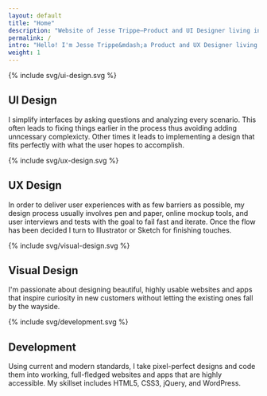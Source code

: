 ```yaml
---
layout: default
title: "Home"
description: "Website of Jesse Trippe—Product and UI Designer living in Seattle, WA, working at Amazon."
permalink: /
intro: "Hello! I'm Jesse Trippe&mdash;a Product and UX Designer living in Seattle, WA, working at Amazon."
weight: 1
---
```


<div>
	{% include svg/ui-design.svg %}
	<h2 class="h3">UI Design</h2>
	<p>I simplify interfaces by asking questions and analyzing every scenario. This often leads to fixing things earlier in the process thus avoiding adding unncessary complexicty. Other times it leads to implementing a design that fits perfectly with what the user hopes to accomplish.</p>
</div>
<div>
	{% include svg/ux-design.svg %}
	<h2 class="h3">UX Design</h2>
	<p>In order to deliver user experiences with as few barriers as possible, my design process usually involves pen and paper, online mockup tools, and user interviews and tests with the goal to fail fast and iterate. Once the flow has been decided I turn to Illustrator or Sketch for finishing touches.</p>
</div>
<div>
	{% include svg/visual-design.svg %}
	<h2 class="h3">Visual Design</h2>
	<p>I'm passionate about designing beautiful, highly usable websites and apps that inspire curiosity in new customers without letting the existing ones fall by the wayside.</p>
</div>
<div>
	{% include svg/development.svg %}
	<h2 class="h3">Development</h2>
	<p>Using current and modern standards, I take pixel-perfect designs and code them into working, full-fledged websites and apps that are highly accessible. My skillset includes HTML5, CSS3, jQuery, and WordPress.</p>
</div>